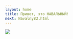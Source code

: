 ```yaml
---
layout: home
title: Привет, это НАВАЛЬНЫЙ!
next: Navalny83.html
---
```


[![](https://shabbat.lamourism.com/Wonderland/Rabbit79.jpg)](https://moses.lamourism.com/mossad/gay69.jpg)
